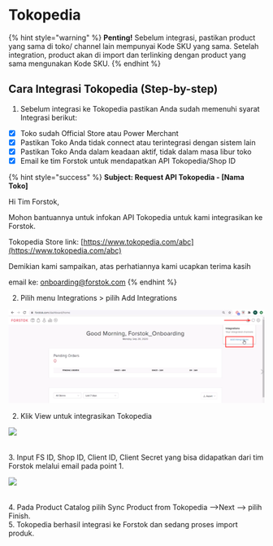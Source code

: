 # Tokopedia

{% hint style="warning" %}
**Penting!**  Sebelum integrasi, pastikan product yang sama di toko/ channel lain mempunyai Kode SKU yang sama. Setelah integration, product akan di import dan terlinking dengan product yang sama mengunakan Kode SKU.
{% endhint %}

## Cara Integrasi Tokopedia \(Step-by-step\)

1. Sebelum integrasi ke Tokopedia pastikan Anda sudah memenuhi syarat Integrasi berikut:

* [x] Toko sudah Official Store atau Power Merchant
* [x] Pastikan Toko Anda tidak connect atau terintegrasi dengan sistem lain
* [x] Pastikan Toko Anda dalam keadaan aktif, tidak dalam masa libur toko
* [x] Email ke tim Forstok untuk mendapatkan API Tokopedia/Shop ID

{% hint style="success" %}
**Subject: Request API Tokopedia - \[Nama Toko\]** 

Hi Tim Forstok,

Mohon bantuannya untuk infokan API Tokopedia untuk kami integrasikan ke Forstok.  
  
Tokopedia Store link: [https://www.tokopedia.com/abc](https://www.tokopedia.com/abc)  
  
Demikian kami sampaikan, atas perhatiannya kami ucapkan terima kasih

email ke: onboarding@forstok.com
{% endhint %}

2. Pilih menu Integrations &gt; pilih Add Integrations

![](../../.gitbook/assets/image%20%28142%29.png)

2. Klik View untuk integrasikan Tokopedia

![](https://s3.amazonaws.com/cdn.freshdesk.com/data/helpdesk/attachments/production/48083162452/original/CG5Grf3fkPpRiyMBb8fzuf56St4DzijkAw.png?1611574381)

[  
](https://s3.amazonaws.com/cdn.freshdesk.com/data/helpdesk/attachments/production/48062572994/original/VAz3XK3s1NDWKHiptEuteE-zA0yqniyYyw.png?1601813140)3. Input FS ID, Shop ID, Client ID, Client Secret yang bisa didapatkan dari tim Forstok melalui email pada point 1.

![](https://s3.amazonaws.com/cdn.freshdesk.com/data/helpdesk/attachments/production/48083162648/original/uAZKC0nGyhrEr62FIZcDbNO5Y--q-8T59Q.png?1611574439)

[  
](https://s3.amazonaws.com/cdn.freshdesk.com/data/helpdesk/attachments/production/48062573182/original/0SKkm5a4yXlLWiB54-yYVmjgbQ6Hja68Vw.png?1601813500)4. Pada Product Catalog pilih Sync Product from Tokopedia --&gt;Next --&gt; pilih Finish.  
5. Tokopedia berhasil integrasi ke Forstok dan sedang proses import produk.

